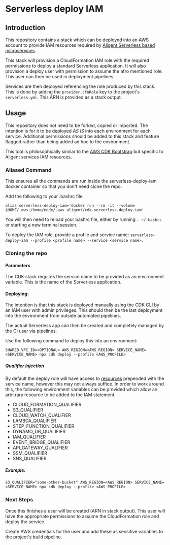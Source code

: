 # Serverless deploy IAM

## Introduction
This repository contains a stack which can be deployed into an AWS account to provide IAM resources required by [Aligent Serverless based microservices](https://github.com/aligent/serverless-aws-nodejs-service-template).

This stack will provision a CloudFormation IAM role with the required permissions to deploy a standard Serverless application. It will also provision a deploy user with permission to assume the afro mentioned role. This user can then be used in deployment pipelines.

Services are then deployed referencing the role produced by this stack. This is done by adding the `provider.cfnRole` key to the project's `serverless.yml`.
This ARN is provided as a stack output.

## Usage
This repository does not need to be forked, copied or imported. The intention is for it to be deployed *AS IS* into each environment for each service.
Additional permissions should be added to this stack and feature flagged rather than being added ad hoc to the environment.

This tool is philosophically similar to the [AWS CDK Bootstrap](https://github.com/aws/aws-cdk/blob/master/design/cdk-bootstrap.md) but specific to Aligent services IAM resources.

### Aliased Command
This ensures all the commands are run inside the serverless-deploy-iam docker container so that you don't need clone the repo.

Add the following to your .bashrc file:
```
alias serverless-deploy-iam='docker run --rm -it --volume $HOME/.aws:/home/node/.aws aligent/cdk-serverless-deploy-iam'
```

You will then need to reload your bashrc file, either by running `. ~/.bashrc` or starting a new terminal session.

To deploy the IAM role, provide a profile and service name: `serverless-deploy-iam --profile <profile name> --service <service name>`.

### Cloning the repo
#### Parameters
The CDK stack requires the service name to be provided as an environment variable.
This is the name of the Serverless application.

#### Deploying:
The intention is that this stack is deployed manually using the CDK CLI by an IAM user with admin privileges.
This should then be the last deployment into the environment from outside automated pipelines.

The actual Serverless app can then be created and completely managed by the CI user via pipelines.

Use the following command to deploy this into an environment:

```
SHARED_VPC_ID=<OPTIONAL> AWS_REGION=<AWS_REGION> SERVICE_NAME=<SERVICE_NAME> npx cdk deploy --profile <AWS_PROFILE>
```

##### Qualifier Injection

By default the deploy role will have access to [resources](https://docs.aws.amazon.com/IAM/latest/UserGuide/reference_policies_elements_resource.html) prepended with the service name, however this may not always suffice.
In order to work around this, the following environment variables can be provided which allow an arbitrary resource to be added to the IAM statement.
- CLOUD_FORMATION_QUALIFIER
- S3_QUALIFIER
- CLOUD_WATCH_QUALIFIER
- LAMBDA_QUALIFIER
- STEP_FUNCTION_QUALIFIER
- DYNAMO_DB_QUALIFIER
- IAM_QUALIFIER
- EVENT_BRIDGE_QUALIFIER
- API_GATEWAY_QUALIFIER
- SSM_QUALIFIER
- SNS_QUALIFIER

##### Example:
```
S3_QUALIFIER="some-other-bucket" AWS_REGION=<AWS_REGION> SERVICE_NAME=<SERVICE_NAME> npx cdk deploy --profile <AWS_PROFILE>
```

### Next Steps
Once this finishes a user will be created (ARN in stack output). This user will have the appropriate permissions to assume the CloudFormation role and deploy the service.

Create AWS credentials for the user and add these as sensitive variables to the project's build pipeline.
